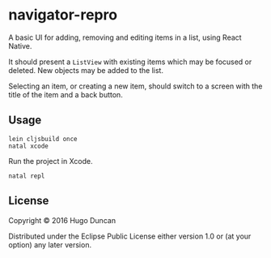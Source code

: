 # navigator-repro

A basic UI for adding, removing and editing items in a list, using React Native.

It should present a `ListView` with existing items which may be
focused or deleted.  New objects may be added to the list.

Selecting an item, or creating a new item, should switch to a screen
with the title of the item and a back button.

## Usage

```
lein cljsbuild once
natal xcode
```

Run the project in Xcode.

```
natal repl
```

## License

Copyright © 2016 Hugo Duncan

Distributed under the Eclipse Public License either version 1.0 or (at
your option) any later version.
